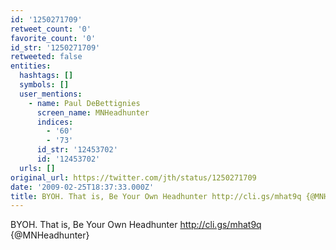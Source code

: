 ```yaml
---
id: '1250271709'
retweet_count: '0'
favorite_count: '0'
id_str: '1250271709'
retweeted: false
entities:
  hashtags: []
  symbols: []
  user_mentions:
    - name: Paul DeBettignies
      screen_name: MNHeadhunter
      indices:
        - '60'
        - '73'
      id_str: '12453702'
      id: '12453702'
  urls: []
original_url: https://twitter.com/jth/status/1250271709
date: '2009-02-25T18:37:33.000Z'
title: BYOH. That is, Be Your Own Headhunter http://cli.gs/mhat9q {@MNHeadhunter}
---
```


BYOH. That is, Be Your Own Headhunter http://cli.gs/mhat9q {@MNHeadhunter}